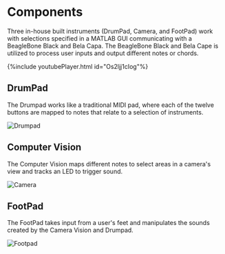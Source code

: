 # Components  
Three in-house built instruments (DrumPad, Camera, and FootPad) work with selections specified in a MATLAB GUI communicating with a BeagleBone Black and Bela Capa.  The BeagleBone Black and Bela Cape is utilized to process user inputs and output different notes or chords.

{%include youtubePlayer.html id="Os2ljj1cIog"%}

## DrumPad
The Drumpad works like a traditional MIDI pad, where each of the twelve buttons are mapped to notes that relate to a selection of instruments.  

![Drumpad](https://github.com/neilkatahira/EE-Emerge-2020-Loopmaster/blob/master/pictures/drumpad_transparent.png?raw=true)  

## Computer Vision
The Computer Vision maps different notes to select areas in a camera's view and tracks an LED to trigger sound.  

![Camera](https://github.com/neilkatahira/EE-Emerge-2020-Loopmaster/blob/master/pictures/hub1.png?raw=true)  

## FootPad
The FootPad takes input from a user's feet and manipulates the sounds created by the Camera Vision and Drumpad.  

![Footpad](https://github.com/neilkatahira/EE-Emerge-2020-Loopmaster/blob/master/pictures/footpad.png?raw=true)  
